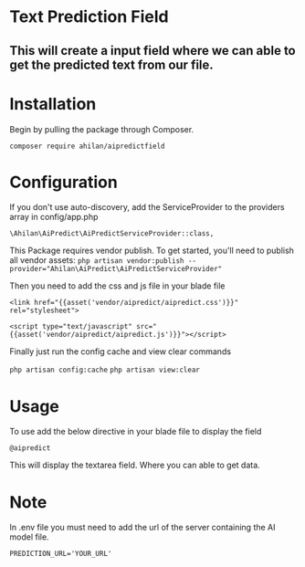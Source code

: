 # Text Prediction Field

## This will create a input field where we can able to get the predicted text from our file.

# Installation

Begin by pulling the package through Composer.

`composer require ahilan/aipredictfield`

# Configuration

If you don't use auto-discovery, add the ServiceProvider to the providers array in config/app.php

`\Ahilan\AiPredict\AiPredictServiceProvider::class,`

This Package requires vendor publish. To get started, you'll need to publish all vendor assets:
`php artisan vendor:publish --provider="Ahilan\AiPredict\AiPredictServiceProvider"`

Then you need to add the css and js file in your blade file

`<link href="{{asset('vendor/aipredict/aipredict.css')}}" rel="stylesheet">`

`<script type="text/javascript" src="{{asset('vendor/aipredict/aipredict.js')}}"></script>`

Finally just run the config cache and view clear commands

`php artisan config:cache`
`php artisan view:clear`

# Usage

To use add the below directive in your blade file to display the field

`@aipredict`

This will display the textarea field. Where you can able to get data.

# Note

In .env file you must need to add the url of the server containing the AI model file.

`PREDICTION_URL='YOUR_URL'`
